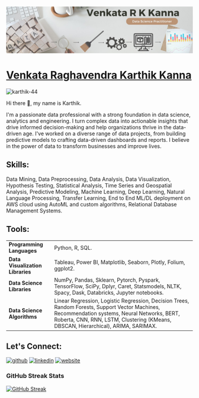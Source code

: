 ![Data Professional](https://github.com/karthik-44/karthik-44/blob/main/ll_banner.jpg)

# [Venkata Raghavendra Karthik Kanna](https://github.com/karthik-44/)  
<p align="left"> <img src="https://komarev.com/ghpvc/?username=karthik-44&label=Profile%20views&color=0e75b6&style=flat" alt="karthik-44" /> </p>  



Hi there 👋, my name is Karthik.  

I'm a passionate data professional with a strong foundation in data science, analytics and engineering. I turn complex data into actionable insights that drive informed decision-making and help organizations thrive in the data-driven age. I've worked on a diverse range of data projects, from building predictive models to crafting data-driven dashboards and reports. I believe in the power of data to transform businesses and improve lives.

## Skills:  
Data Mining, Data Preprocessing, Data Analysis, Data Visualization, Hypothesis Testing, Statistical Analysis, Time Series and Geospatial Analysis, Predictive Modeling, Machine Learning, Deep Learning, Natural Language Processing, Transfer Learning, End to End ML/DL deployment on AWS cloud using AutoML and custom algorithms, Relational Database Management Systems.

## Tools:
|  |  |
|---|---|
|**Programming Languages**| Python, R, SQL. | 
|**Data Visualization Libraries**| Tableau, Power BI, Matplotlib, Seaborn, Plotly, Folium, ggplot2.|  
|**Data Science Libraries**| NumPy, Pandas, Sklearn, Pytorch, Pyspark, TensorFlow, SciPy, Dplyr, Caret, Statsmodels, NLTK, Spacy, Dask, Databricks, Jupyter notebooks.  |
|**Data Science Algorithms**| Linear Regression, Logistic Regression, Decision Trees, Random Forests, Support Vector Machines, Recommendation systems, Neural Networks, BERT, Roberta, CNN, RNN, LSTM, Clustering (KMeans, DBSCAN, Hierarchical), ARIMA, SARIMAX. | 




## Let's Connect:
[<img src='https://cdn.jsdelivr.net/npm/simple-icons@3.0.1/icons/github.svg' alt='github' height='40'>](https://github.com/karthik-44)
[<img src='https://cdn.jsdelivr.net/npm/simple-icons@3.0.1/icons/linkedin.svg' alt='linkedin' height='40'>](https://www.linkedin.com/in/vkanna01/)
[<img src='https://cdn.jsdelivr.net/npm/simple-icons@3.0.1/icons/icloud.svg' alt='website' height='40'>](https://kvrkarthik.com/)  

### GitHub Streak Stats
[![GitHub Streak](https://streak-stats.demolab.com/?user=karthik-44)](https://git.io/streak-stats)  



